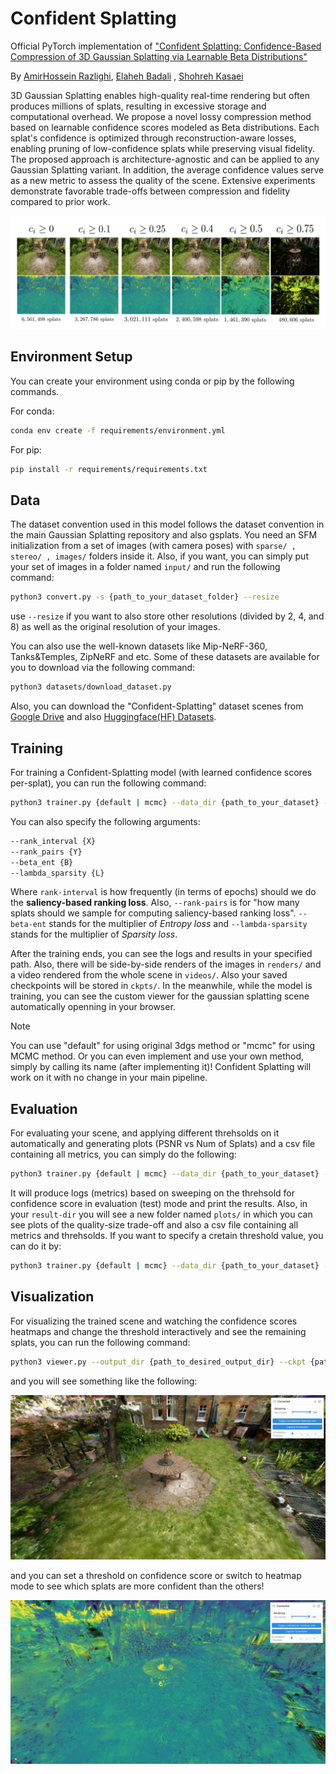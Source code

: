 # Confident Splatting
Official PyTorch implementation of ["Confident Splatting: Confidence-Based Compression of 3D Gaussian Splatting via Learnable Beta Distributions"](https://arxiv.org/pdf/2506.22973) 

By [AmirHossein Razlighi](https://scholar.google.com/citations?user=JbQgt-QAAAAJ&hl=en), [Elaheh Badali](https://openreview.net/profile?id=~Elaheh_Badali_Golezani1) , [Shohreh Kasaei](https://scholar.google.com/citations?user=mvx4PvgAAAAJ&hl=en)

3D Gaussian Splatting enables high-quality real-time rendering but often produces millions of splats, resulting in excessive storage and computational overhead. We propose a novel lossy compression method based on learnable confidence scores modeled as Beta distributions. Each splat's confidence is optimized through reconstruction-aware losses, enabling pruning of low-confidence splats while preserving visual fidelity. The proposed approach is architecture-agnostic and can be applied to any Gaussian Splatting variant. In addition, the average confidence values serve as a new metric to assess the quality of the scene. Extensive experiments demonstrate favorable trade-offs between compression and fidelity compared to prior work.

<p align="center">
<img src="static/Overall_View.png" alt="Main method overview"/>
</p>

## Environment Setup

You can create your environment using conda or pip by the following commands.

For conda:
```bash
conda env create -f requirements/environment.yml
```

For pip:
```bash
pip install -r requirements/requirements.txt
```

## Data
The dataset convention used in this model follows the dataset convention in the main Gaussian Splatting repository and also gsplats. You need an SFM initialization from a set of images (with camera poses) with `sparse/ , stereo/ , images/` folders inside it. Also, if you want, you can simply put your set of images in a folder named `input/` and run the following command:
```bash
python3 convert.py -s {path_to_your_dataset_folder} --resize
```

use `--resize` if you want to also store other resolutions (divided by 2, 4, and 8) as well as the original resolution of your images.

You can also use the well-known datasets like Mip-NeRF-360, Tanks&Temples, ZipNeRF and etc. Some of these datasets are available for you to download via the following command:
```bash
python3 datasets/download_dataset.py
```

Also, you can download the "Confident-Splatting" dataset scenes from [Google Drive](https://drive.google.com/drive/folders/1jK7ENuUULUB6VdXWUrHIsFiXeQbfIrOq?usp=sharing) and also [Huggingface(HF) Datasets](https://huggingface.co/datasets/AmirHossein-razlighi/Confident_Splatting).

## Training
For training a Confident-Splatting model (with learned confidence scores per-splat), you can run the following command:
```bash
python3 trainer.py {default | mcmc} --data_dir {path_to_your_dataset} --result_dir {path_to_where_to_store_logs_and_results} --use_conf_scores
```

You can also specify the following arguments:
```bash
--rank_interval {X}
--rank_pairs {Y}
--beta_ent {B}
--lambda_sparsity {L}
```
Where `rank-interval` is how frequently (in terms of epochs) should we do the __saliency-based ranking loss__. Also, `--rank-pairs` is for "how many splats should we sample for computing saliency-based ranking loss". `--beta-ent` stands for the multiplier of _Entropy loss_ and `--lambda-sparsity` stands for the multiplier of _Sparsity loss_.

After the training ends, you can see the logs and results in your specified path. Also, there will be side-by-side renders of the images in `renders/` and a video rendered from the whole scene in `videos/`. Also your saved checkpoints will be stored in `ckpts/`. In the meanwhile, while the model is training, you can see the custom viewer for the gaussian splatting scene automatically openning in your browser.

> [!NOTE]  
> You can use "default" for using original 3dgs method or "mcmc" for using MCMC method. Or you can even implement and use your own method, simply by calling its name (after implementing it)! Confident Splatting will work on it with no change in your main pipeline.

## Evaluation
For evaluating your scene, and applying different threhsolds on it automatically and generating plots (PSNR vs Num of Splats) and a csv file containing all metrics, you can simply do the following:

```bash
python3 trainer.py {default | mcmc} --data_dir {path_to_your_dataset} --result_dir {path_to_where_to_store_logs_and_results} --use_conf_scores --ckpt {path_to_your_specific_checkpoint}
```
It will produce logs (metrics) based on sweeping on the threhsold for confidence score in evaluation (test) mode and print the results. Also, in your `result-dir` you will see a new folder named `plots/` in which you can see plots of the quality-size trade-off and also a csv file containing all metrics and threhsolds. If you want to specify a cretain threshold value, you can do it by:
```bash
python3 trainer.py {default | mcmc} --data_dir {path_to_your_dataset} --result_dir {path_to_where_to_store_logs_and_results} --use_conf_scores --ckpt {path_to_your_specific_checkpoint} --eval_conf_thresh {thresh}
```

## Visualization
For visualizing the trained scene and watching the confidence scores heatmaps and change the threshold interactively and see the remaining splats, you can run the following command:
```bash
python3 viewer.py --output_dir {path_to_desired_output_dir} --ckpt {path_to_your_checkpoint} 
```
and you will see something like the following:

![image_1](static/1.jpeg)

and you can set a threshold on confidence score or switch to heatmap mode to see which splats are more confident than the others!

![image_2](static/2.jpeg)
